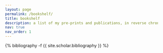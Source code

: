 ```yaml
---
layout: page
permalink: /bookshelf/
title: bookshelf
description: a list of my pre-prints and publications, in reverse chronological order.
nav: true
nav_order: 1
---
```



<!-- _pages/publications.md -->
<div class="publications">

{% bibliography -f {{ site.scholar.bibliography }} %}

</div>




